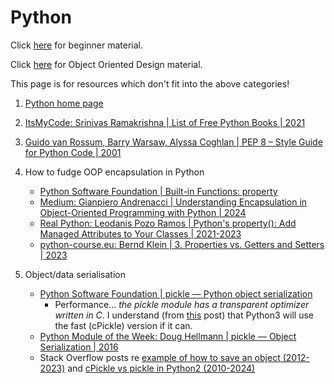 # Python

Click [here](../coding/beginner-programming-courses.md) for beginner material.

Click [here](../coding/object-oriented-design.md) for Object Oriented Design material.


This page is for resources which don't fit into the above categories!

1. [Python home page](https://www.python.org/)

1. [ItsMyCode: Srinivas Ramakrishna | List of Free Python Books | 2021](https://itsmycode.com/list-of-free-python-books/)

1. [Guido van Rossum, Barry Warsaw, Alyssa Coghlan | PEP 8 – Style Guide for Python Code | 2001](https://peps.python.org/pep-0008/)

1. How to fudge OOP encapsulation in Python
   - [Python Software Foundation | Built-in Functions: property](https://docs.python.org/3/library/functions.html#property)
   - [Medium: Gianpiero Andrenacci | Understanding Encapsulation in Object-Oriented Programming with Python | 2024](https://medium.com/data-bistrot/understanding-encapsulation-in-object-oriented-programming-with-python-b7a65c994902)
   - [Real Python: Leodanis Pozo Ramos | Python's property(): Add Managed Attributes to Your Classes | 2021-2023](https://realpython.com/python-property/)
   - [python-course.eu: Bernd Klein | 3. Properties vs. Getters and Setters | 2023](https://python-course.eu/oop/properties-vs-getters-and-setters.php)

1. Object/data serialisation
   - [Python Software Foundation | pickle — Python object serialization](https://docs.python.org/3/library/pickle.html#module-pickle)
     * Performance... *the pickle module has a transparent optimizer written in C*.
       I understand (from [this](https://askubuntu.com/questions/742782/how-to-install-cpickle-on-python-3-4) post)
       that Python3 will use the fast (cPickle) version if it can.
   - [Python Module of the Week: Doug Hellmann | pickle — Object Serialization | 2016](https://pymotw.com/3/pickle/index.html)
   - Stack Overflow posts re
     [example of how to save an object (2012-2023)](https://stackoverflow.com/questions/11218477/how-can-i-use-pickle-to-save-a-dict-or-any-other-python-object/33245595)
     and 
     [cPickle vs pickle in Python2 (2010-2024)](https://stackoverflow.com/questions/4529815/saving-an-object-data-persistence)

